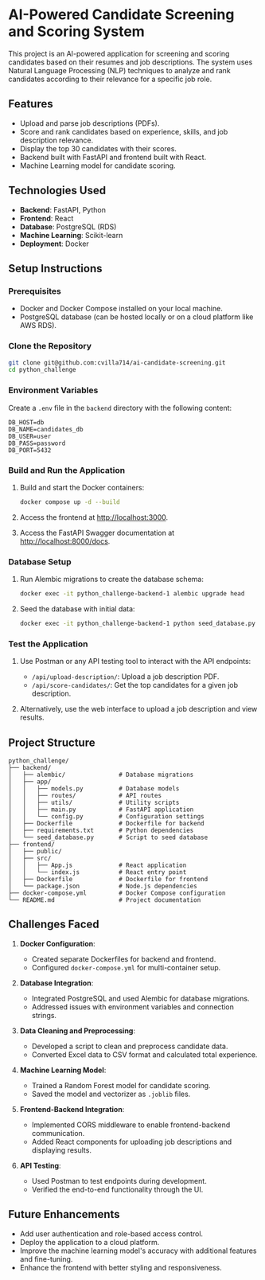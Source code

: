 # AI-Powered Candidate Screening and Scoring System

This project is an AI-powered application for screening and scoring candidates based on their resumes and job descriptions. The system uses Natural Language Processing (NLP) techniques to analyze and rank candidates according to their relevance for a specific job role.

## Features

- Upload and parse job descriptions (PDFs).
- Score and rank candidates based on experience, skills, and job description relevance.
- Display the top 30 candidates with their scores.
- Backend built with FastAPI and frontend built with React.
- Machine Learning model for candidate scoring.

## Technologies Used

- **Backend**: FastAPI, Python
- **Frontend**: React
- **Database**: PostgreSQL (RDS)
- **Machine Learning**: Scikit-learn
- **Deployment**: Docker

## Setup Instructions

### Prerequisites

- Docker and Docker Compose installed on your local machine.
- PostgreSQL database (can be hosted locally or on a cloud platform like AWS RDS).

### Clone the Repository

```bash
git clone git@github.com:cvilla714/ai-candidate-screening.git
cd python_challenge
```

### Environment Variables

Create a `.env` file in the `backend` directory with the following content:

```env
DB_HOST=db
DB_NAME=candidates_db
DB_USER=user
DB_PASS=password
DB_PORT=5432
```

### Build and Run the Application

1. Build and start the Docker containers:

   ```bash
   docker compose up -d --build
   ```

2. Access the frontend at [http://localhost:3000](http://localhost:3000).
3. Access the FastAPI Swagger documentation at [http://localhost:8000/docs](http://localhost:8000/docs).

### Database Setup

1. Run Alembic migrations to create the database schema:

   ```bash
   docker exec -it python_challenge-backend-1 alembic upgrade head
   ```

2. Seed the database with initial data:

   ```bash
   docker exec -it python_challenge-backend-1 python seed_database.py
   ```

### Test the Application

1. Use Postman or any API testing tool to interact with the API endpoints:
   - `/api/upload-description/`: Upload a job description PDF.
   - `/api/score-candidates/`: Get the top candidates for a given job description.

2. Alternatively, use the web interface to upload a job description and view results.

## Project Structure

```plaintext
python_challenge/
├── backend/
│   ├── alembic/               # Database migrations
│   ├── app/
│   │   ├── models.py          # Database models
│   │   ├── routes/            # API routes
│   │   ├── utils/             # Utility scripts
│   │   ├── main.py            # FastAPI application
│   │   └── config.py          # Configuration settings
│   ├── Dockerfile             # Dockerfile for backend
│   ├── requirements.txt       # Python dependencies
│   └── seed_database.py       # Script to seed database
├── frontend/
│   ├── public/
│   ├── src/
│   │   ├── App.js             # React application
│   │   └── index.js           # React entry point
│   ├── Dockerfile             # Dockerfile for frontend
│   └── package.json           # Node.js dependencies
├── docker-compose.yml         # Docker Compose configuration
└── README.md                  # Project documentation
```

## Challenges Faced

1. **Docker Configuration**:
   - Created separate Dockerfiles for backend and frontend.
   - Configured `docker-compose.yml` for multi-container setup.

2. **Database Integration**:
   - Integrated PostgreSQL and used Alembic for database migrations.
   - Addressed issues with environment variables and connection strings.

3. **Data Cleaning and Preprocessing**:
   - Developed a script to clean and preprocess candidate data.
   - Converted Excel data to CSV format and calculated total experience.

4. **Machine Learning Model**:
   - Trained a Random Forest model for candidate scoring.
   - Saved the model and vectorizer as `.joblib` files.

5. **Frontend-Backend Integration**:
   - Implemented CORS middleware to enable frontend-backend communication.
   - Added React components for uploading job descriptions and displaying results.

6. **API Testing**:
   - Used Postman to test endpoints during development.
   - Verified the end-to-end functionality through the UI.

## Future Enhancements

- Add user authentication and role-based access control.
- Deploy the application to a cloud platform.
- Improve the machine learning model's accuracy with additional features and fine-tuning.
- Enhance the frontend with better styling and responsiveness.

